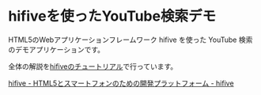 # hifiveを使ったYouTube検索デモ

HTML5のWebアプリケーションフレームワーク hifive を使った YouTube 検索のデモアプリケーションです。

全体の解説を[hifiveのチュートリアル](http://www.htmlhifive.com/conts/web/view/tutorial/sampleapp)で行っています。

[hifive - HTML5とスマートフォンのための開発プラットフォーム - hifive](http://www.htmlhifive.com/)

